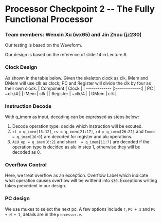 # Processor Checkpoint 2 -- The Fully Functional Processor
### Team members: Wenxin Xu (wx65) and Jin Zhou (jz230)

Our testing is based on the Waveform. 

Our design is based on the reference of slide 14 in Lecture 8.

### Clock Design
As shown in the table below. Given the skeleton clock as clk, IMem and DMem will use clk as clock; PC and Register will divide the clk by four as their own clock.
| Component | Clock   |
| -------------  |:-------------:|
| PC           | ~clk/4 |
| IMem         | clk       |
| Register            | ~clk/4     |
| DMem            | clk  |

### Instruction Decode
With q_imem as input, decoding can be expressed as steps below:

1. Decode operation type: decide which instruction will be excuted.
2. `rt = q_imem[16:12]`, `rs = q_imem[21:17]`, `rd = q_imem[26:22]` and `Immed = q_imem[16:0]` are decoded for register and alu operations. 
3. `ALU_op = q_imem[6:2]` and `shamt  = q_imem[11:7]` are decoded if the operation type is decided as alu in step 1, otherwise they will be decoded as 0.

### Overflow Control
Here, we treat overflow as an exception. Overflow Label which indicate what operation causes overflow will be writtend into `$30`. Exceptions writing takes precedent in our design.

### PC design
We use muxes to select the next pc. A few options include `T`, `PC + 1` and `PC + N + 1`, details are in the `processor.v`. 
